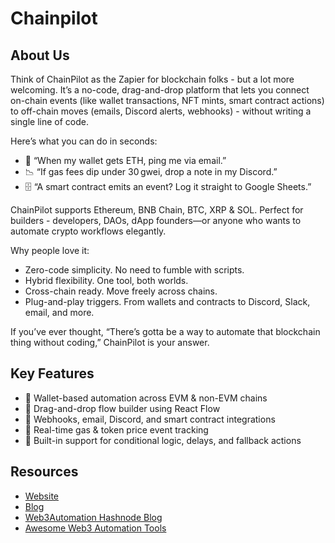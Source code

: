 # Chainpilot

## About Us

Think of ChainPilot as the Zapier for blockchain folks - but a lot more welcoming. It’s a no-code, drag-and-drop platform that lets you connect on-chain events (like wallet transactions, NFT mints, smart contract actions) to off-chain moves (emails, Discord alerts, webhooks) - without writing a single line of code.

Here’s what you can do in seconds:

- 📨 “When my wallet gets ETH, ping me via email.”
- 📉 “If gas fees dip under 30 gwei, drop a note in my Discord.”
- 🗄 “A smart contract emits an event? Log it straight to Google Sheets.”

ChainPilot supports Ethereum, BNB Chain, BTC, XRP & SOL. Perfect for builders - developers, DAOs, dApp founders—or anyone who wants to automate crypto workflows elegantly.

Why people love it:

- Zero-code simplicity. No need to fumble with scripts.
- Hybrid flexibility. One tool, both worlds.
- Cross-chain ready. Move freely across chains.
- Plug-and-play triggers. From wallets and contracts to Discord, Slack, email, and more.

If you’ve ever thought, “There’s gotta be a way to automate that blockchain thing without coding,” ChainPilot is your answer.

## Key Features

- 🧠 Wallet-based automation across EVM & non-EVM chains
- 🧩 Drag-and-drop flow builder using React Flow
- 🔄 Webhooks, email, Discord, and smart contract integrations
- 📡 Real-time gas & token price event tracking
- 🧰 Built-in support for conditional logic, delays, and fallback actions

## Resources

- [Website](https://www.chainpilot.io)
- [Blog](https://www.chainpilot.io/blog)
- [Web3Automation Hashnode Blog](https://web3automation.hashnode.dev/)
- [Awesome Web3 Automation Tools](https://github.com/Chainpilot-Org/awesome-web3-automation-tools)
